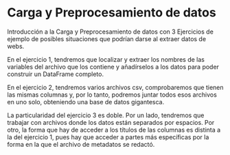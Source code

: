 # Carga y Preprocesamiento de datos
 Introducción a la Carga y Preprocesamiento de datos con 3 Ejercicios de ejemplo de posibles situaciones que podrían darse al extraer datos de webs.

 En el ejercicio 1, tendremos que localizar y extraer los nombres de las variables del archivo que los contiene y añadírselos a los datos para poder construir un DataFrame completo.

 En el ejercicio 2, tendremos varios archivos csv, comprobaremos que tienen las mismas columnas y, por lo tanto, podremos juntar todos esos archivos en uno solo, obteniendo una base de datos gigantesca.

 La particularidad del ejercicio 3 es doble. Por un lado, tendremos que trabajar con archivos donde los datos están separados por espacios. Por otro, la forma que hay de acceder a los títulos de las columnas es distinta a la del ejercicio 1, pues hay que acceder a partes más específicas por la forma en la que el archivo de metadatos se redactó.